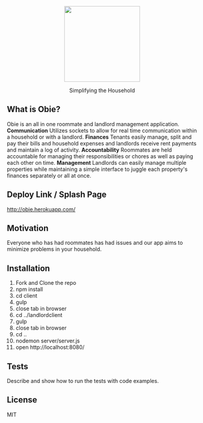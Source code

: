 <p align="center">
  <a href="http://obie.herokuapp.com">
    <img width="200" src="http://i.imgur.com/58PgMBj.png">
  </a>
  <p align="center">Simplifying the Household</p>
</p>

## What is Obie?
Obie is an all in one roommate and landlord management application.
**Communication** Utilizes sockets to allow for real time communication within a household or with a landlord.
**Finances** Tenants easily manage, split and pay their bills and household expenses and landlords receive rent payments and maintain a log of activity.
**Accountability** Roommates are held accountable for managing their responsibilities or chores as well as paying each other on time.
**Management** Landlords can easily manage multiple properties while maintaining a simple interface to juggle each property's finances separately or all at once.

## Deploy Link / Splash Page
http://obie.herokuapp.com/

## Motivation
Everyone who has had roommates has had issues and our app aims to minimize problems in your household. 

## Installation
1. Fork and Clone the repo
2. npm install
3. cd client
4. gulp
5. close tab in browser
6. cd ../landlordclient
7. gulp
8. close tab in browser
9. cd ..
10. nodemon server/server.js
11. open http://localhost:8080/

## Tests
Describe and show how to run the tests with code examples.

## License
MIT